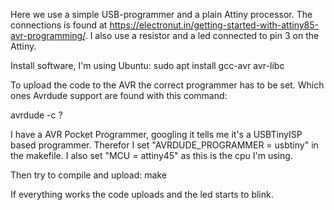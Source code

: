 Here we use a simple USB-programmer and a plain Attiny processor. The connections is found at https://electronut.in/getting-started-with-attiny85-avr-programming/. I also use a resistor and a led connected to pin 3 on the Attiny. 

Install software, I'm using Ubuntu:
sudo apt install gcc-avr avr-libc 

To upload the code to the AVR the correct programmer has to be set. Which ones Avrdude support are found with this command:

avrdude -c ?

I have a AVR Pocket Programmer, googling it tells me it's a USBTinyISP based programmer. Therefor I set "AVRDUDE_PROGRAMMER = usbtiny" in the makefile. I also set "MCU = attiny45" as this is the cpu I'm using. 

Then try to compile and upload:
make

If everything works the code uploads and the led starts to blink.

